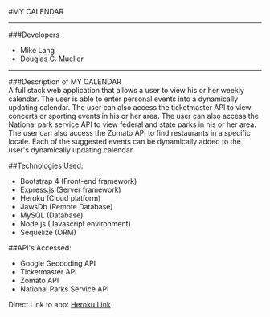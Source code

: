 #MY CALENDAR

-----------------------------------
###Developers
- Mike Lang
- Douglas C. Mueller
-----------------------------------

###Description of MY CALENDAR  
A full stack web application that allows a user to view his or her weekly calendar.  The user is able to enter personal
events into a dynamically updating calendar.  The user can also access the ticketmaster API to view concerts or sporting
events in his or her area.  The user can also access the National park service API to view federal and state parks in his or 
her area.  The user can also access the Zomato API to find restaurants in a specific locale.  Each of the suggested events 
can be dynamically added to the user's dynamically updating calendar.

##Technologies Used:

- Bootstrap 4 (Front-end framework)
- Express.js (Server framework)
- Heroku (Cloud platform)
- JawsDb (Remote Database)
- MySQL (Database)
- Node.js (Javascript environment)
- Sequelize (ORM)

##API's Accessed:

- Google Geocoding API
- Ticketmaster API
- Zomato API
- National Parks Service API



Direct Link to app: [Heroku Link](http: "To the site")





